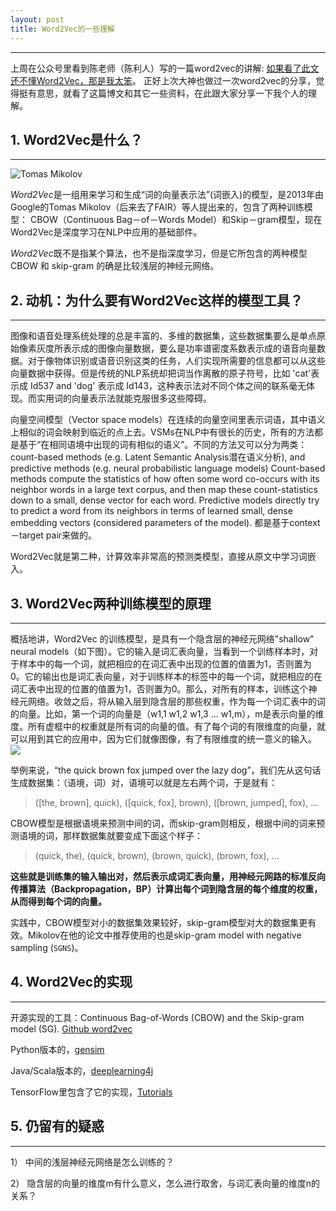 ```yaml
---
layout: post
title: Word2Vec的一些理解
---
```

------------------

上周在公众号里看到陈老师（陈利人）写的一篇word2vec的讲解: [如果看了此文还不懂Word2Vec，那是我太笨](http://mp.weixin.qq.com/s/nPqrQJTIvVq36rU7NRghSg)。
正好上次大神也做过一次word2vec的分享，觉得挺有意思，就看了这篇博文和其它一些资料，在此跟大家分享一下我个人的理解。

## 1. Word2Vec是什么？
------
![Tomas Mikolov](http://7xqyb5.com1.z0.glb.clouddn.com/tomas-mikolov.png)

*Word2Vec*是一组用来学习和生成“词的向量表示法”(词嵌入)的模型，是2013年由Google的Tomas Mikolov（后来去了FAIR）等人提出来的，包含了两种训练模型： CBOW（Continuous Bag－of－Words Model）和Skip－gram模型，现在Word2Vec是深度学习在NLP中应用的基础部件。

*Word2Vec*既不是指某个算法，也不是指深度学习，但是它所包含的两种模型 CBOW 和 skip-gram 的确是比较浅层的神经元网络。

## 2. 动机：为什么要有Word2Vec这样的模型工具？
------
图像和语音处理系统处理的总是丰富的、多维的数据集，这些数据集要么是单点原始像素灰度所表示成的图像向量数据，要么是功率谱密度系数表示成的语音向量数据。对于像物体识别或语音识别这类的任务，人们实现所需要的信息都可以从这些向量数据中获得。但是传统的NLP系统却把词当作离散的原子符号，比如 'cat'表示成 Id537 and 'dog' 表示成 Id143，这种表示法对不同个体之间的联系毫无体现。而实用词的向量表示法就能克服很多这些障碍。

向量空间模型（Vector space models）在连续的向量空间里表示词语，其中语义上相似的词会映射到临近的点上去。VSMs在NLP中有很长的历史，所有的方法都是基于“在相同语境中出现的词有相似的语义”。不同的方法又可以分为两类：count-based methods (e.g. Latent Semantic Analysis潜在语义分析), and predictive methods (e.g. neural probabilistic language models)
Count-based methods compute the statistics of how often some word co-occurs with its neighbor words in a large text corpus, and then map these count-statistics down to a small, dense vector for each word. Predictive models directly try to predict a word from its neighbors in terms of learned small, dense embedding vectors (considered parameters of the model). 都是基于context－target pair来做的。

Word2Vec就是第二种，计算效率非常高的预测类模型，直接从原文中学习词嵌入。

## 3. Word2Vec两种训练模型的原理
------
概括地讲，Word2Vec 的训练模型，是具有一个隐含层的神经元网络"shallow" neural models（如下图）。它的输入是词汇表向量，当看到一个训练样本时，对于样本中的每一个词，就把相应的在词汇表中出现的位置的值置为1，否则置为0。它的输出也是词汇表向量，对于训练样本的标签中的每一个词，就把相应的在词汇表中出现的位置的值置为1，否则置为0。那么，对所有的样本，训练这个神经元网络。收敛之后，将从输入层到隐含层的那些权重，作为每一个词汇表中的词的向量。比如，第一个词的向量是（w1,1 w1,2 w1,3 ... w1,m），m是表示向量的维度。所有虚框中的权重就是所有词的向量的值。有了每个词的有限维度的向量，就可以用到其它的应用中，因为它们就像图像，有了有限维度的统一意义的输入。
<img src="http://mmbiz.qpic.cn/mmbiz_jpg/uVhqWvaiaiaPP9FqiaSH0OWTSoURSibdiaQdfknWoPSUcWAu3aEc14oNDKhoahGfR617BX89SU9aSv9FAE5epIDd95g/640">

举例来说，“the quick brown fox jumped over the lazy dog”，我们先从这句话生成数据集：（语境，词）对，语境可以就是左右两个词，于是就有：
> ([the, brown], quick), ([quick, fox], brown), ([brown, jumped], fox), ...

CBOW模型是根据语境来预测中间的词，而skip-gram则相反，根据中间的词来预测语境的词，那样数据集就要变成下面这个样子：
> (quick, the), (quick, brown), (brown, quick), (brown, fox), ...

**这些就是训练集的输入输出对，然后表示成词汇表向量，用神经元网路的标准反向传播算法（Backpropagation，BP）计算出每个词到隐含层的每个维度的权重，从而得到每个词的向量。**

实践中，CBOW模型对小的数据集效果较好，skip-gram模型对大的数据集更有效。Mikolov在他的论文中推荐使用的也是skip-gram model with negative sampling (``SGNS``)。

## 4. Word2Vec的实现
------
开源实现的工具：Continuous Bag-of-Words (CBOW) and the Skip-gram model (SG). [Github word2vec](https://github.com/dav/word2vec)

Python版本的，[gensim](http://radimrehurek.com/gensim/models/word2vec.html)

Java/Scala版本的，[deeplearning4j](https://deeplearning4j.org/word2vec.html)

TensorFlow里包含了它的实现，[Tutorials](https://www.tensorflow.org/tutorials/word2vec)

## 5. 仍留有的疑惑
------
1） 中间的浅层神经元网络是怎么训练的？

2） 隐含层的向量的维度m有什么意义，怎么进行取舍，与词汇表向量的维度n的关系？
<br><br><br>
